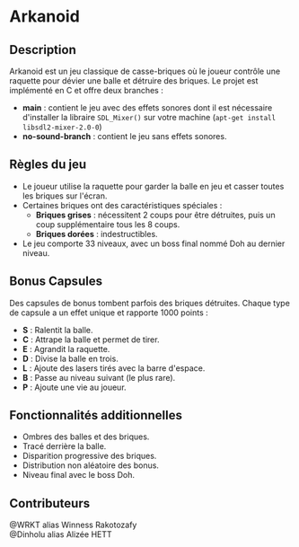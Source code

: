 # Arkanoid

## Description
Arkanoid est un jeu classique de casse-briques où le joueur contrôle une raquette pour dévier une balle et détruire des briques. Le projet est implémenté en C et offre deux branches :
- **main** : contient le jeu avec des effets sonores dont il est nécessaire d'installer la libraire `SDL_Mixer()` sur votre machine (`apt-get install libsdl2-mixer-2.0-0`)
- **no-sound-branch** : contient le jeu sans effets sonores.

## Règles du jeu
- Le joueur utilise la raquette pour garder la balle en jeu et casser toutes les briques sur l'écran.
- Certaines briques ont des caractéristiques spéciales :
  - **Briques grises** : nécessitent 2 coups pour être détruites, puis un coup supplémentaire tous les 8 coups.
  - **Briques dorées** : indestructibles.
- Le jeu comporte 33 niveaux, avec un boss final nommé Doh au dernier niveau.

## Bonus Capsules
Des capsules de bonus tombent parfois des briques détruites. Chaque type de capsule a un effet unique et rapporte 1000 points :
- **S** : Ralentit la balle.
- **C** : Attrape la balle et permet de tirer.
- **E** : Agrandit la raquette.
- **D** : Divise la balle en trois.
- **L** : Ajoute des lasers tirés avec la barre d'espace.
- **B** : Passe au niveau suivant (le plus rare).
- **P** : Ajoute une vie au joueur.

## Fonctionnalités additionnelles
- Ombres des balles et des briques.
- Tracé derrière la balle.
- Disparition progressive des briques.
- Distribution non aléatoire des bonus.
- Niveau final avec le boss Doh.

## Contributeurs
@WRKT alias Winness Rakotozafy  
@Dinholu alias Alizée HETT
